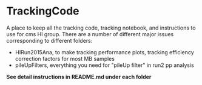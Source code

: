 # TrackingCode
A place to keep all the tracking code, tracking notebook, and instructions to use for cms HI group. There are a number of different major
issues corresponding to different folders:

- HIRun2015Ana, to make tracking performance plots, tracking efficiency correction factors for most MB samples
- pileUpFilters, everything you need for "pileUp filter" in run2 pp analysis 

<strong> See detail instructions in README.md under each folder </strong>



